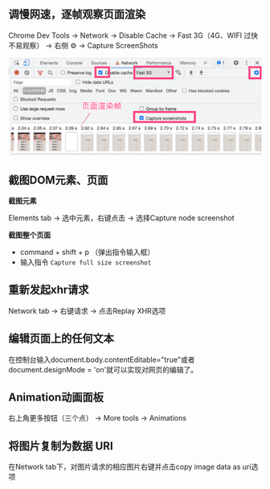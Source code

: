 <!--
 * @Date: 2021-08-11 10:41:08
 * @LastEditors: wenfujie
 * @LastEditTime: 2021-08-12 18:03:29
 * @FilePath: /document-library/articles/浏览器/谷歌浏览器开发者工具.md
-->

## 调慢网速，逐帧观察页面渲染

Chrome Dev Tools -> Network -> Disable Cache -> Fast 3G（4G、WIFI 过快不易观察） -> 右侧 ⚙️ -> Capture ScreenShots

![](./images/chrome_dev_tool_wathc.png)

## 截图DOM元素、页面

**截图元素**

Elements tab -> 选中元素，右键点击 -> 选择Capture node screenshot

**截图整个页面**

- command + shift + p （弹出指令输入框）
- 输入指令 `Capture full size screenshot`

## 重新发起xhr请求

Network tab -> 右键请求 -> 点击Replay XHR选项

## 编辑页面上的任何文本

在控制台输入document.body.contentEditable="true"或者document.designMode = 'on'就可以实现对网页的编辑了。

## Animation动画面板

右上角更多按钮（三个点） -> More tools -> Animations

## 将图片复制为数据 URI

在Network tab下，对图片请求的相应图片右键并点击copy image data as uri选项